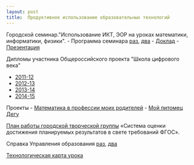 ```yaml
---
layout: post
title:  Продуктивное использование образовательных технологий
---
```


Городской семинар."Использование ИКТ, ЭОР на уроках математики, информатики, физики". 
	- Программа семинара [раз](../content/form12/Программа-семинара-2013.jpg), [два](../content/form12/Программа-семинара-2013-1.jpg)
	- [Доклад](../content/form12/Информационная-образовательная-среда-школы.pdf)
	- [Презентация](../content/form12/Презентация-Информационная-образовательная-среда.pdf)

Дипломы участника Общероссийского проекта "Школа цифрового века"
- [2011-12](../content/form12/Учитель-цифрового-века-11-12.jpg)
- [2012-13](../content/form12/Учитель-цифрового-века-12-13.jpg)
- [2013-14](../content/form12/Учитель-цифрового-века-14-15.jpg)
- [2014-15](../content/form12/Учитель-цифрового-века-15-16.jpg)

Проекты
	- [Математика в профессии моих родителей](../content/form12/Математика-в-профессии.pdf)
	- [Мой питомец Дегу](../content/form12/Мой-питомец-Дегу.pdf)

[План работы городской творческой группы](../content/form12/План-работы-ТГ-СШ-29.pdf) «Система оценки достижения планируемых результатов в свете требований ФГОС».

Справка Управления образования [раз](../content/form12/Справка-Управления-образования-1лист.jpg), [два](../content/form12/Справка-Управления-образования-2лист.jpg)

[Технологическая карта урока](../content/form12/Технологическая-карта.pdf)